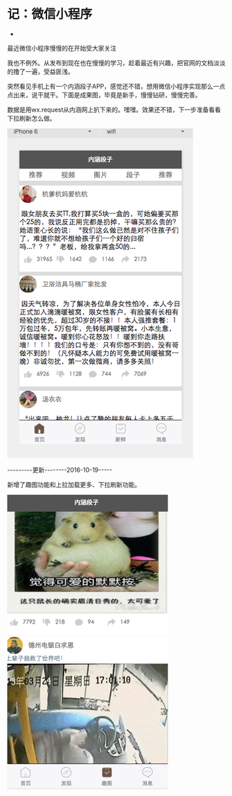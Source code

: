 # 记：微信小程序
-
最近微信小程序慢慢的在开始受大家关注

我也不例外。从发布到现在也在慢慢的学习，趁着最近有兴趣，把官网的文档淡淡的撸了一遍，受益匪浅。

突然看见手机上有一个内涵段子APP，感觉还不错，想用微信小程序实现那么一点点出来，说干就干。下面是成果图，毕竟是新手，慢慢钻研，慢慢完善。

数据是用wx.request从内涵网上扒下来的。嘿嘿。效果还不错，下一步准备看看下拉刷新怎么做。

![内涵段子](picture/neihan.png)

---------更新--------2016-10-19-----

新增了趣图功能和上拉加载更多、下拉刷新功能。

![内涵段子](picture/image.png)